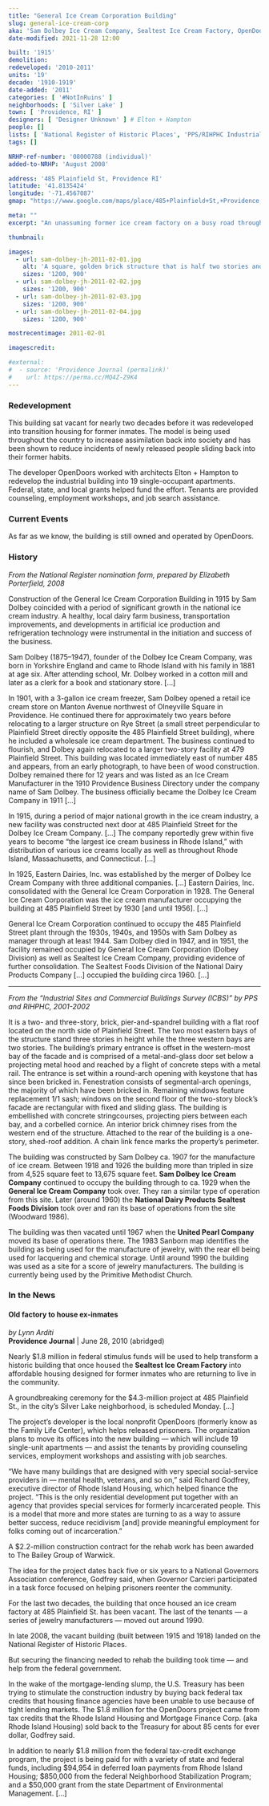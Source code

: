 ```yaml
---
title: "General Ice Cream Corporation Building"
slug: general-ice-cream-corp
aka: 'Sam Dolbey Ice Cream Company, Sealtest Ice Cream Factory, OpenDoors RI'
date-modified: 2021-11-28 12:00

built: '1915'
demolition:
redeveloped: '2010-2011'
units: '19'
decade: '1910-1919'
date-added: '2011'
categories: [ '#NotInRuins' ]
neighborhoods: [ 'Silver Lake' ]
town: [ 'Providence, RI' ]
designers: [ 'Designer Unknown' ] # Elton + Hampton
people: []
lists: [ 'National Register of Historic Places', 'PPS/RIHPHC Industrial Commercial Buildings Survey' ]
tags: []

NRHP-ref-number: '08000788 (individual)'
added-to-NRHP: 'August 2008'

address: '485 Plainfield St, Providence RI'
latitude: '41.8135424'
longitude: '-71.4567087'
gmap: "https://www.google.com/maps/place/485+Plainfield+St,+Providence,+RI+02909/@41.8135424,-71.4567087,17z/data=!3m1!4b1!4m5!3m4!1s0x89e445f347801559:0x796ec65e0548642b!8m2!3d41.8135424!4d-71.45452"

meta: ""
excerpt: "An unassuming former ice cream factory on a busy road through a residential neighborhood"

thumbnail:

images:
  - url: sam-dolbey-jh-2011-02-01.jpg
    alt: 'A square, golden brick structure that is half two stories and half three. It is four bays deep by five bays wide; each bay consists of window triplets with arched tops with case concrete lintels. More description in the History section.'
    sizes: '1200, 900'
  - url: sam-dolbey-jh-2011-02-02.jpg
    sizes: '1200, 900'
  - url: sam-dolbey-jh-2011-02-03.jpg
    sizes: '1200, 900'
  - url: sam-dolbey-jh-2011-02-04.jpg
    sizes: '1200, 900'

mostrecentimage: 2011-02-01

imagescredit:

#external:
#  - source: 'Providence Journal (permalink)'
#    url: https://perma.cc/MQ4Z-Z9K4
---
```


### Redevelopment

This building sat vacant for nearly two decades before it was redeveloped into transition housing for former inmates. The model is being used throughout the country to increase assimilation back into society and has been shown to reduce incidents of newly released people sliding back into their former habits.

The developer OpenDoors worked with architects Elton + Hampton to redevelop the industrial building into 19 single-occupant apartments. Federal, state, and local grants helped fund the effort. Tenants are provided counseling, employment workshops, and job search assistance.


### Current Events

As far as we know, the building is still owned and operated by OpenDoors.


### History

_From the National Register nomination form, prepared by Elizabeth Porterfield, 2008_

Construction of the General Ice Cream Corporation Building in 1915 by Sam Dolbey coincided with a period of significant growth in the national ice cream industry. A healthy, local dairy farm business, transportation improvements, and developments in artificial ice production and refrigeration technology were instrumental in the initiation and success of the business.

Sam Dolbey (1875–1947), founder of the Dolbey Ice Cream Company, was born in Yorkshire England and came to Rhode Island with his family in 1881 at age six. After attending school, Mr. Dolbey worked in a cotton mill and later as a clerk for a book and stationary store. […]

In 1901, with a 3-gallon ice cream freezer, Sam Dolbey opened a retail ice cream store on Manton Avenue northwest of Olneyville Square in Providence. He continued there for approximately two years before relocating to a larger structure on Rye Street (a small street perpendicular to Plainfield Street directly opposite the 485 Plainfield Street building), where he included a wholesale ice cream department. The business continued to flourish, and Dolbey again relocated to a larger two-story facility at 479 Plainfield Street. This building was located immediately east of number 485 and appears, from an early photograph, to have been of wood construction. Dolbey remained there for 12 years and was listed as an Ice Cream Manufacturer in the 1910 Providence Business Directory under the company name of Sam Dolbey. The business officially became the Dolbey Ice Cream Company in 1911 […]

In 1915, during a period of major national growth in the ice cream industry, a new facility was constructed next door at 485 Plainfield Street for the Dolbey Ice Cream Company. […] The company reportedly grew within five years to become “the largest ice cream business in Rhode Island,” with distribution of various ice creams locally as well as throughout Rhode Island, Massachusetts, and Connecticut. […]

In 1925, Eastern Dairies, Inc. was established by the merger of Dolbey Ice Cream Company with three additional companies. […] Eastern Dairies, Inc. consolidated with the General Ice Cream Corporation in 1928. The General Ice Cream Corporation was the ice cream manufacturer occupying the building at 485 Plainfield Street by 1930 [and until 1956]. […]

General Ice Cream Corporation continued to occupy the 485 Plainfield Street plant through the 1930s, 1940s, and 1950s with Sam Dolbey as manager through at least 1944. Sam Dolbey died in 1947, and in 1951, the facility remained occupied by General Ice Cream Corporation (Dolbey Division) as well as Sealtest Ice Cream Company, providing evidence of further consolidation. The Sealtest Foods Division of the National Dairy Products Company […] occupied the building circa 1960. […]

***

_From the “Industrial Sites and Commercial Buildings Survey (ICBS)” by PPS and RIHPHC, 2001-2002_

It is a two- and three-story, brick, pier-and-spandrel building with a flat roof located on the north side of Plainfield Street. The two most eastern bays of the structure stand three stories in height while the three western bays are two stories. The building’s primary entrance is offset in the western-most bay of the facade and is comprised of a metal-and-glass door set below a projecting metal hood and reached by a flight of concrete steps with a metal rail. The entrance is set within a round-arch opening with keystone that has since been bricked in. Fenestration consists of segmental-arch openings, the majority of which have been bricked in. Remaining windows feature replacement 1/1 sash; windows on the second floor of the two-story block’s facade are rectangular with fixed and sliding glass. The building is embellished with concrete stringcourses, projecting piers between each bay, and a corbelled cornice. An interior brick chimney rises from the western end of the structure. Attached to the rear of the building is a one-story, shed-roof addition. A chain link fence marks the property’s perimeter.

The building was constructed by Sam Dolbey ca. 1907 for the manufacture of ice cream. Between 1918 and 1926 the building more than tripled in size from 4,525 square feet to 13,675 square feet. **Sam Dolbey Ice Cream Company** continued to occupy the building through to ca. 1929 when the **General Ice Cream Company** took over. They ran a similar type of operation from this site. Later (around 1960) the **National Dairy Products Sealtest Foods Division** took over and ran its base of operations from the site (Woodward 1986).

The building was then vacated until 1967 when the **United Pearl Company** moved its base of operations there. The 1983 Sanborn map identifies the building as being used for the manufacture of jewelry, with the rear ell being used for lacquering and chemical storage. Until around 1990 the building was used as a site for a score of jewelry manufacturers. The building is currently being used by the Primitive Methodist Church.


### In the News

#### Old factory to house ex-inmates

_by Lynn Arditi_  
**Providence Journal** | June 28, 2010 (abridged)

Nearly $1.8 million in federal stimulus funds will be used to help transform a historic building that once housed the **Sealtest Ice Cream Factory** into affordable housing designed for former inmates who are returning to live in the community.

A groundbreaking ceremony for the $4.3-million project at 485 Plainfield St., in the city’s Silver Lake neighborhood, is scheduled Monday. […]

The project’s developer is the local nonprofit OpenDoors (formerly know as the Family Life Center), which helps released prisoners. The organization plans to move its offices into the new building — which will include 19 single-unit apartments — and assist the tenants by providing counseling services, employment workshops and assisting with job searches.

“We have many buildings that are designed with very special social-service providers in — mental health, veterans, and so on,” said Richard Godfrey, executive director of Rhode Island Housing, which helped finance the project. “This is the only residential development put together with an agency that provides special services for formerly incarcerated people. This is a model that more and more states are turning to as a way to assure better success, reduce recidivism [and] provide meaningful employment for folks coming out of incarceration.”

A $2.2-million construction contract for the rehab work has been awarded to The Bailey Group of Warwick.

The idea for the project dates back five or six years to a National Governors Association conference, Godfrey said, when Governor Carcieri participated in a task force focused on helping prisoners reenter the community.

For the last two decades, the building that once housed an ice cream factory at 485 Plainfield St. has been vacant. The last of the tenants — a series of jewelry manufacturers — moved out around 1990.

In late 2008, the vacant building (built between 1915 and 1918) landed on the National Register of Historic Places.

But securing the financing needed to rehab the building took time — and help from the federal government.

In the wake of the mortgage-lending slump, the U.S. Treasury has been trying to stimulate the construction industry by buying back federal tax credits that housing finance agencies have been unable to use because of tight lending markets. The $1.8 million for the OpenDoors project came from tax credits that the Rhode Island Housing and Mortgage Finance Corp. (aka Rhode Island Housing) sold back to the Treasury for about 85 cents for ever dollar, Godfrey said.

In addition to nearly $1.8 million from the federal tax-credit exchange program, the project is being paid for with a variety of state and federal funds, including $94,954 in deferred loan payments from Rhode Island Housing; $850,000 from the federal Neighborhood Stabilization Program; and a $50,000 grant from the state Department of Environmental Management. […]
